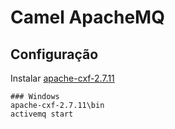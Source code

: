 # Camel ApacheMQ
## Configuração
Instalar [apache-cxf-2.7.11](http://archive.apache.org/dist/cxf/2.7.11/)
```
### Windows
apache-cxf-2.7.11\bin
activemq start
```


